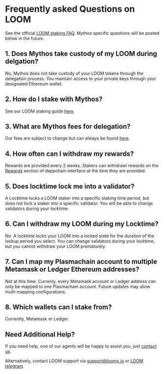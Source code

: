 # Frequently asked Questions on LOOM

See the official [LOOM staking FAQ](https://dashboard.dappchains.com/faq). Mythos specific questions will be posted below in the future.

## 1. Does Mythos take custody of my LOOM during delgation?

No, Mythos does not take custody of your LOOM tokens through the delegation process. You maintain access to your private keys through your designated Ethereum wallet.

## 2. How do I stake with Mythos?

See our LOOM staking guide [here](../loom-how).

## 3. What are Mythos fees for delegation?

Our fees are subject to change but can always be found [here](../).

## 4. How often can I withdraw my rewards?

Rewards are provided every 2 weeks. Stakers can withdrawl rewards on the [Rewards](https://dashboard.dappchains.com/rewards) section of dappchain interface at the time they are provided.

## 5. Does locktime lock me into a validator?

A Locktime locks a LOOM staker into a specific staking time period, but does not lock a staker into a specific validator. You will be able to change validators during your locktime.

## 6. Can I withdraw my LOOM during my Locktime?

No. A locktime locks your LOOM into a locked state for the duration of the lockup period you select. You can change validators during your locktime, but you cannot withdraw your LOOM prematurely.

## 7. Can I map my Plasmachain account to multiple Metamask or Ledger Ethereum addresses?

Not at this time. Currenly, every Metamask account or Ledger address can only be mapped to one Plasmachain account. Future updates may allow multi-mapping configurations.

## 8. Which wallets can I stake from?

Currently, Metamask or Ledger.

## Need Additional Help?

If you need help, one of our agents will be happy to assist you, just [contact us](https://mythos.services/contact/).

Alternatively, contact LOOM support via [support@loomx.io](mailto:support@loomx.io) or [LOOM telegram](https://t.me/loomnetwork).

<br/> <br/>
